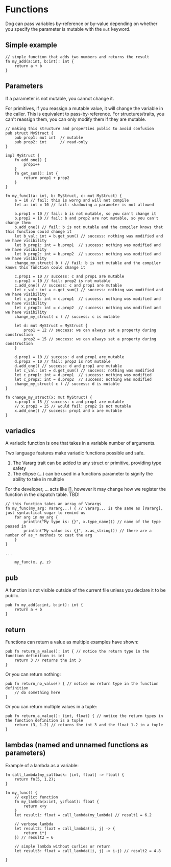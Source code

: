 # Functions
Dog can pass variables by-reference or by-value depending on whether you specify the parameter is mutable with 
the `mut` keyword. 

## Simple example
```
// simple function that adds two numbers and returns the result
fn my_add(a:int, b:int): int {
    return a + b
}
```

## Parameters
If a parameter is not mutable, you cannot change it.

For primitives, if you reassign a mutable value, it will change the variable in the caller. This is equivalent to
pass-by-reference. For structures/traits, you can't reassign them, you can only modify them if they are mutable.

```
// making this structure and properties public to avoid confusion
pub struct MyStruct {
    pub prop1: mut int  // mutable
    pub prop2: int      // read-only
}

impl MyStruct {
    fn add_one() {
        prop1++
    }
    fn get_sum(): int {
        return prop1 + prop2
    }
}

fn my_func1(a: int, b: MyStruct, c: mut MyStruct) {
    a = 10 // fail: this is worng and will not compile
    let a: int = 10 // fail: shadowing a parameter is not allowed 
    
    b.prop1 = 10 // fail: b is not mutable, so you can't change it
    b.prop2 = 10 // fail: b and prop2 are not mutable, so you can't change them
    b.add_one() // fail: b is not mutable and the compiler knows that this function could change it
    let b_val: int = b.get_sum() // success: nothing was modified and we have visibility
    let b_prop1: int = b.prop1  // success: nothing was modified and we have visibility
    let b_prop2: int = b.prop2  // success: nothing was modified and we have visibility
    change_my_struct( b ) // fail: b is not mutable and the compiler knows this function could change it
    
    c.prop1 = 10 // success: c and prop1 are mutable
    c.prop2 = 10 // fail: prop2 is not mutable
    c.add_one() // success: c and prop1 are mutable
    let c_val: int = c.get_sum() // success: nothing was modified and we have visibility
    let c_prop1: int = c.prop1  // success: nothing was modified and we have visibility
    let c_prop2: int = c.prop2  // success: nothing was modified and we have visibility
    change_my_struct( c ) // success: c is mutable
    
    let d: mut MyStruct = MyStruct {
        prop1 = 12 // success: we can always set a property during construction
        prop2 = 15 // success: we can always set a property during construction
    }
    
    d.prop1 = 10 // success: d and prop1 are mutable
    d.prop2 = 10 // fail: prop2 is not mutable
    d.add_one() // success: d and prop1 are mutable
    let c_val: int = d.get_sum() // success: nothing was modified
    let c_prop1: int = d.prop1  // success: nothing was modified
    let c_prop2: int = d.prop2  // success: nothing was modified
    change_my_struct( c ) // success: d is mutable
}

fn change_my_struct(x: mut MyStruct) {
    x.prop1 = 15 // success: x and prop1 are mutable
    // x.prop2 = 25 // would fail: prop2 is not mutable
    x.add_one() // success: prop1 and x are mutable
}
```

## variadics
A variadic function is one that takes in a variable number of arguments. 

Two language features make variadic functions possible and safe.
1. The Vararg trait can be added to any struct or primitive, providing type safety
2. The ellipse (...) can be used in a functions parameter to signify the ability to take in multiple

For the developer, ... acts like [], however it may change how we register the function in the dispatch 
table. TBD!

```
// this function takes an array of Varargs
fn my_func(my_arg: Vararg...) { // Vararg... is the same as [Vararg], just syntactical sugar to remind us
    for arg in my_arg {
        println("My type is: {}", x.type_name()) // name of the type passed in 
        println("My value is: {}", x.as_string()) // there are a number of as_* methods to cast the arg
    }
}

...

    my_func(x, y, z)
```

## pub
A function is not visible outside of the current file unless you declare it to be public.
```
pub fn my_add(a:int, b:int): int {
    return a + b
}
```

## return

Functions can return a value as multiple examples have shown:
```
pub fn return_a_value(): int { // notice the return type in the function definition is int
    return 3 // returns the int 3
}
```
Or you can return nothing:
```
pub fn return_no_value() { // notice no return type in the function definition
    // do something here    
}
```

Or you can return multiple values in a tuple:
```
pub fn return_a_value(): (int, float) { // notice the return types in the function definition is a tuple
    return (3, 1.2) // returns the int 3 and the float 1.2 in a tuple
}
```


## lambdas (named and unnamed functions as parameters)

Example of a lambda as a variable:
```
fn call_lambda(my_callback: |int, float| -> float) {
    return fn(5, 1.2);
}

fn my_func() {
    // explict function
    fn my_lambda(x:int, y:float): float {
        return x+y 
    }
    let result1: float = call_lambda(my_lambda) // result1 = 6.2
    
    // verbose lambda
    let result2: float = call_lambda(|i, j| -> {
        return i*j
    }) // result2 = 6 
    
    // simple lambda without curlies or return
    let result3: float = call_lambda(|i, j| -> i-j) // result2 = 4.8 
    
}
```

